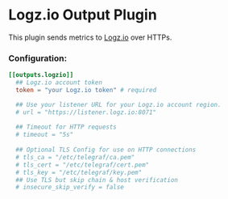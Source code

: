# Logz.io Output Plugin

This plugin sends metrics to [Logz.io](https://logz.io/) over HTTPs.

### Configuration:

```toml
[[outputs.logzio]]
  ## Logz.io account token
  token = "your Logz.io token" # required

  ## Use your listener URL for your Logz.io account region.
  # url = "https://listener.logz.io:8071"
  
  ## Timeout for HTTP requests
  # timeout = "5s"
  
  ## Optional TLS Config for use on HTTP connections
  # tls_ca = "/etc/telegraf/ca.pem"
  # tls_cert = "/etc/telegraf/cert.pem"
  # tls_key = "/etc/telegraf/key.pem"
  ## Use TLS but skip chain & host verification
  # insecure_skip_verify = false
```